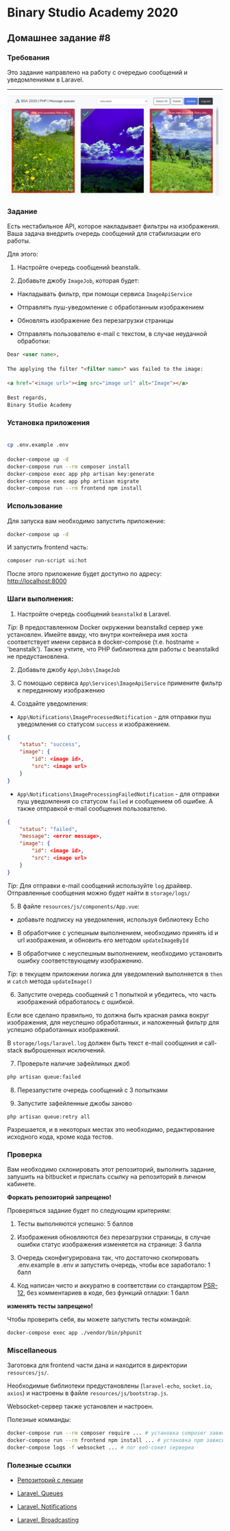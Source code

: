 # Binary Studio Academy 2020

## Домашнее задание #8

### Требования

Это задание направлено на работу c очередью сообщений и уведомлениями в Laravel.

***

![image.png](image.png)

### Задание

Есть нестабильное API, которое накладывает фильтры на изображения.
Ваша задача внедрить очередь сообщений для стабилизации его работы.

Для этого:

1) Настройте очередь сообщений beanstalk.

2) Добавьте джобу `ImageJob`, которая будет:

- Накладывать фильтр, при помощи сервиса `ImageApiService`

- Отправлять пуш-уведомление с обработанным изображением

- Обновлять изображение без перезагрузки страницы

- Отправлять пользователю e-mail с текстом, в случае неудачной обработки:

```html
Dear <user name>,

The applying the filter "<filter name>" was failed to the image:

<a href="<image url>"><img src="image url" alt="Image"></a>

Best regards,
Binary Studio Academy
```

### Установка приложения

```bash

cp .env.example .env

docker-compose up -d
docker-compose run --rm composer install
docker-compose exec app php artisan key:generate
docker-compose exec app php artisan migrate
docker-compose run --rm frontend npm install

```

### Использование

Для запуска вам необходимо запустить приложение:

```bash
docker-compose up -d
```

И запустить frontend часть:

```bash
composer run-script ui:hot
```

После этого приложение будет доступно по адресу: [http://localhost:8000](http://localhost:8000)

### Шаги выполнения:

1) Настройте очередь сообщений `beanstalkd` в Laravel.

*Tip*: В предоставленном Docker окружении beanstalkd сервер уже установлен. Имейте ввиду, что внутри контейнера имя хоста соответствует имени сервиса в docker-compose (т.е. hostname = 'beanstalk'). Также учтите, что PHP библиотека для работы с beanstalkd не предустановлена. 

2) Добавьте джобу `App\Jobs\ImageJob`

3) С помощью сервиса `App\Services\ImageApiService` примените фильтр к переданному изображению

4) Создайте уведомления:

- `App\Notifications\ImageProcessedNotification` - для отправки пуш уведомления со статусом `success` и изображением.

```json
{
    "status": "success",
    "image": {
        "id": <image id>,
        "src": <image url>
    }
}
```

- `App\Notifications\ImageProcessingFailedNotification` - для отправки пуш уведомления со статусом `failed` и сообщением об ошибке. А также отправкой e-mail сообщения пользователю.

```json
{
    "status": "failed",
    "message": <error message>,
    "image": {
        "id": <image id>,
        "src": <image url>
    }
}
```

*Tip*: Для отправки e-mail сообщений используйте `log` драйвер. Отправленные сообщения можно будет найти в `storage/logs/`

5) В файле `resources/js/components/App.vue`:

- добавьте подписку на уведомления, используя библиотеку Echo

- В обработчике с успешным выполнением, необходимо принять id и url изображения, и обновить его методом `updateImageById`

- В обработчике с неуспешным выполнением, необходимо установить ошибку соответствующему изображению.

*Tip*: в текущем приложении логика для уведомлений выполняется в `then` и `catch` метода `updateImage()`

6) Запустите очередь сообщений с 1 попыткой и убедитесь, что часть изображений обработалось с ошибкой.

Если все сделано правильно, то должна быть красная рамка вокруг изображения, для неуспешно обработанных, и наложенный фильтр для успешно обработанных изображений.

В `storage/logs/laravel.log` должен быть текст e-mail сообщения и call-stack выброшенных исключений.

7) Проверьте наличие зафейлиных джоб

```bash
php artisan queue:failed
```

8) Перезапустите очередь сообщений с 3 попытками

9) Запустите зафейленные джобы заново

```
php artisan queue:retry all
```

Разрешается, и в некоторых местах это необходимо, редактирование исходного кода, кроме кода тестов.

### Проверка

Вам необходимо склонировать этот репозиторий, выполнить задание, запушить на bitbucket и прислать ссылку на репозиторий в личном кабинете.

__Форкать репозиторий запрещено!__

Проверяться задание будет по следующим критериям:

1) Тесты выполняются успешно: 5 баллов

2) Изображения обновляются без перезагрузки страницы, в случае ошибки статус изображения изменяется на странице: 3 балла

3) Очередь сконфигурирована так, что достаточно скопировать .env.example в .env и запустить очередь, чтобы все заработало: 1 балл

4) Код написан чисто и аккуратно в соответствии со стандартом [PSR-12](https://www.php-fig.org/psr/psr-12/), без комментариев в коде, без функций отладки: 1 балл

__изменять тесты запрещено!__

Чтобы проверить себя, вы можете запустить тесты командой:

```bash
docker-compose exec app ./vendor/bin/phpunit
```

### Miscellaneous

Заготовка для frontend части дана и находится в директории `resources/js/`.

Необходимые библиотеки предустановлены (`laravel-echo`, `socket.io`, `axios`) и настроены в файле `resources/js/bootstrap.js`.

Websocket-сервер также установлен и настроен.

Полезные комманды:

```bash
docker-compose run --rm composer require ... # установка composer зависимостей
docker-compose run --rm frontend npm install ... # установка npm зависимостей
docker-compose logs -f websocket ... # лог веб-сокет сервереа
```

### Полезные ссылки

- [Репозиторий с лекции](https://github.com/lenchv/bsa2019.queue)

- [Laravel. Queues](https://laravel.com/docs/7.x/queues)

- [Laravel. Notifications](https://laravel.com/docs/7.x/notifications)

- [Laravel. Broadcasting](https://laravel.com/docs/7.x/broadcasting)

